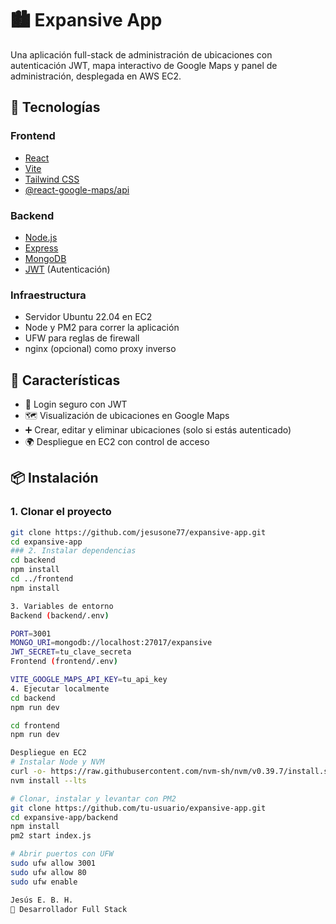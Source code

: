 # 🏙️ Expansive App

Una aplicación full-stack de administración de ubicaciones con autenticación JWT, mapa interactivo de Google Maps y panel de administración, desplegada en AWS EC2.

## 🔧 Tecnologías

### Frontend
- [React](https://reactjs.org/)
- [Vite](https://vitejs.dev/)
- [Tailwind CSS](https://tailwindcss.com/)
- [@react-google-maps/api](https://github.com/JustFly1984/react-google-maps-api)

### Backend
- [Node.js](https://nodejs.org/)
- [Express](https://expressjs.com/)
- [MongoDB](https://www.mongodb.com/)
- [JWT](https://jwt.io/) (Autenticación)

### Infraestructura
- Servidor Ubuntu 22.04 en EC2
- Node y PM2 para correr la aplicación
- UFW para reglas de firewall
- nginx (opcional) como proxy inverso

## 🚀 Características

- 🔐 Login seguro con JWT
- 🗺️ Visualización de ubicaciones en Google Maps
- ➕ Crear, editar y eliminar ubicaciones (solo si estás autenticado)
- 🌍 Despliegue en EC2 con control de acceso

## 📦 Instalación

### 1. Clonar el proyecto

```bash
git clone https://github.com/jesusone77/expansive-app.git
cd expansive-app
### 2. Instalar dependencias
cd backend
npm install
cd ../frontend
npm install

3. Variables de entorno
Backend (backend/.env)

PORT=3001
MONGO_URI=mongodb://localhost:27017/expansive
JWT_SECRET=tu_clave_secreta
Frontend (frontend/.env)

VITE_GOOGLE_MAPS_API_KEY=tu_api_key
4. Ejecutar localmente
cd backend
npm run dev

cd frontend
npm run dev

Despliegue en EC2
# Instalar Node y NVM
curl -o- https://raw.githubusercontent.com/nvm-sh/nvm/v0.39.7/install.sh | bash
nvm install --lts

# Clonar, instalar y levantar con PM2
git clone https://github.com/tu-usuario/expansive-app.git
cd expansive-app/backend
npm install
pm2 start index.js

# Abrir puertos con UFW
sudo ufw allow 3001
sudo ufw allow 80
sudo ufw enable

Jesús E. B. H.
💼 Desarrollador Full Stack


